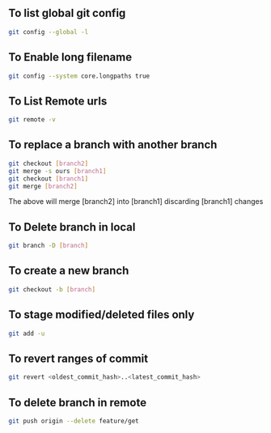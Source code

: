 ## To list global git config
```sh
git config --global -l
```

## To Enable long filename

```sh
git config --system core.longpaths true
```

## To List Remote urls

```sh
git remote -v
```

## To replace a branch with another branch

```sh
git checkout [branch2]
git merge -s ours [branch1]
git checkout [branch1]
git merge [branch2]
```

The above will merge [branch2] into [branch1] discarding [branch1] changes


## To Delete branch in local

```sh
git branch -D [branch]
```

## To create a new branch

```sh
git checkout -b [branch]
```

## To stage modified/deleted files only

```sh
git add -u
```

## To revert ranges of commit

```sh
git revert <oldest_commit_hash>..<latest_commit_hash>
```

## To delete branch in remote
```sh
git push origin --delete feature/get
```
